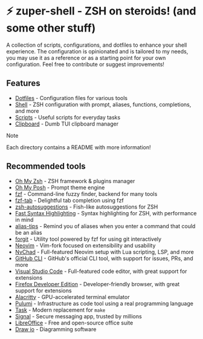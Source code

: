# :zap: zuper-shell - ZSH on steroids! (and some other stuff)

A collection of scripts, configurations, and dotfiles to enhance your shell experience. The configuration is opinionated and is tailored to my needs, you may use it as a reference or as a starting point for your own configuration. Feel free to contribute or suggest improvements!

## Features

- [Dotfiles](./dotfiles/) - Configuration files for various tools
- [Shell](./dotfiles/shell/) - ZSH configuration with prompt, aliases, functions, completions, and more
- [Scripts](./dotfiles/scripts/) - Useful scripts for everyday tasks
- [Clipboard](./dotfiles/scripts/clipboard/) - Dumb TUI clipboard manager

> [!NOTE]
> Each directory contains a README with more information!

## Recommended tools

- [Oh My Zsh](https://github.com/ohmyzsh/ohmyzsh) - ZSH framework & plugins manager
- [Oh My Posh](https://github.com/jandedobbeleer/oh-my-posh) - Prompt theme engine
- [fzf](https://github.com/junegunn/fzf) - Command-line fuzzy finder, backend for many tools
- [fzf-tab](https://github.com/Aloxaf/fzf-tab) - Delightful tab completion using fzf
- [zsh-autosuggestions](https://github.com/zsh-users/zsh-autosuggestions) - Fish-like autosuggestions for ZSH
- [Fast Syntax Highlighting](https://github.com/zdharma-continuum/fast-syntax-highlighting) - Syntax highlighting for ZSH, with performance in mind
- [alias-tips](https://github.com/djui/alias-tips) - Remind you of aliases when you enter a command that could be an alias
- [forgit](https://github.com/wfxr/forgit) - Utility tool powered by fzf for using git interactively
- [Neovim](https://github.com/neovim/neovim) - Vim-fork focused on extensibility and usability
- [NvChad](https://github.com/NvChad/NvChad) - Full-featured Neovim setup with Lua scripting, LSP, and more
- [GitHub CLI](https://github.com/cli/cli) - GitHub's official CLI tool, with support for issues, PRs, and more
- [Visual Studio Code](https://github.com/microsoft/vscode) - Full-featured code editor, with great support for extensions
- [Firefox Developer Edition](https://www.mozilla.org/en-US/firefox/developer/) - Developer-friendly browser, with great support for extensions
- [Alacritty](https://github.com/alacritty/alacritty) - GPU-accelerated terminal emulator
- [Pulumi](https://github.com/pulumi/pulumi) - Infrastructure as code tool using a real programming language
- [Task](https://github.com/go-task/task) - Modern replacement for `make`
- [Signal](https://github.com/signalapp) - Secure messaging app, trusted by millions
- [LibreOffice](https://github.com/LibreOffice/core) - Free and open-source office suite
- [Draw io](https://github.com/jgraph/drawio-desktop) - Diagramming software
